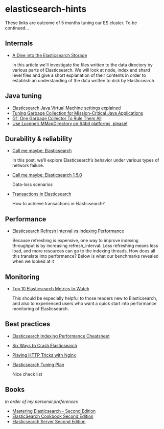 # elasticsearch-hints

These links are outcome of 5 months tuning our ES cluster. To be continued...

## Internals

- [A Dive into the Elasticsearch Storage](https://www.found.no/foundation/dive-into-elasticsearch-storage/)
  
   In this article we'll investigate the files written to the data directory by various parts of Elasticsearch. We will look at node, index and shard level files and give a short explanation of their contents in order to establish an understanding of the data written to disk by Elasticsearch.


## Java tuning

- [Elasticsearch Java Virtual Machine settings explained](http://jprante.github.io/2012/11/28/Elasticsearch-Java-Virtual-Machine-settings-explained.html)
- [Tuning Garbage Collection for Mission-Critical Java Applications](http://blog.mgm-tp.com/2013/03/garbage-collection-tuning/)
- [G1: One Garbage Collector To Rule Them All](http://www.infoq.com/articles/G1-One-Garbage-Collector-To-Rule-Them-All)
- [Use Lucene’s MMapDirectory on 64bit platforms, please!](http://blog.thetaphi.de/)

## Durability & reliability

- [Call me maybe: Elasticsearch](https://aphyr.com/posts/317-call-me-maybe-elasticsearch)

   In this post, we’ll explore Elasticsearch’s behavior under various types of network failure.

- [Call me maybe: Elasticsearch 1.5.0](https://aphyr.com/posts/323-call-me-maybe-elasticsearch-1-5-0)

   Data-loss scenarios

- [Transactions in Elasticsearch](https://blog.codecentric.de/en/2014/10/transactions-elasticsearch/)

   How to achieve transactions in Elasticsearch?


## Performance

- [Elasticsearch Refresh Interval vs Indexing Performance](http://blog.sematext.com/2013/07/08/elasticsearch-refresh-interval-vs-indexing-performance/)

   Because refreshing is expensive, one way to improve indexing throughput is by increasing refresh_interval. Less refreshing means less load, and more resources can go to the indexing threads. How does all this translate into performance? Below is what our benchmarks revealed when we looked at it 

## Monitoring

- [Top 10 Elasticsearch Metrics to Watch](http://blog.sematext.com/2015/05/05/top-10-elasticsearch-metrics-to-watch/)

   This should be especially helpful to those readers new to Elasticsearch, and also to experienced users who want a quick start into performance monitoring of Elasticsearch.

## Best practices

- [Elasticsearch Indexing Performance Cheatsheet](https://blog.codecentric.de/en/2014/05/elasticsearch-indexing-performance-cheatsheet/)
- [Six Ways to Crash Elasticsearch](https://www.found.no/foundation/crash-elasticsearch/)
- [Playing HTTP Tricks with Nginx](https://www.elastic.co/blog/playing-http-tricks-nginx)
- [Elasticsearch Tuning Plan](https://gist.github.com/mrflip/5366376)

   Nice check list

## Books

*In order of my personal preferences*

- [Mastering Elasticsearch - Second Edition](http://www.amazon.co.uk/Mastering-Elasticsearch-Second-Rafal-Kuc/dp/1783553790)
- [ElasticSearch Cookbook Second Edition](http://www.amazon.co.uk/ElasticSearch-Cookbook-Second-Edition-Alberto/)
- [Elasticsearch Server Second Edition](http://www.amazon.co.uk/Elasticsearch-Server-Second-Edition-Rogozi/dp/1783980524/) 
